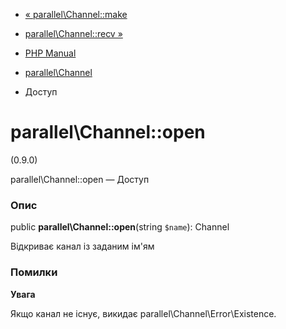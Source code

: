 - [« parallel\Channel::make](parallel-channel.make.md)
- [parallel\Channel::recv »](parallel-channel.recv.md)

- [PHP Manual](index.md)
- [parallel\Channel](class.parallel-channel.md)
- Доступ

# parallel\Channel::open

(0.9.0)

parallel\Channel::open — Доступ

### Опис

public **parallel\Channel::open**(string `$name`): Channel

Відкриває канал із заданим ім'ям

### Помилки

**Увага**

Якщо канал не існує, викидає parallel\Channel\Error\Existence.
